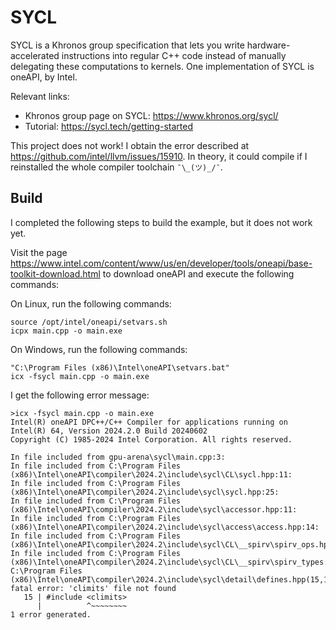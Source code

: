 # SYCL

SYCL is a Khronos group specification that lets you write hardware-accelerated instructions into
regular C++ code instead of manually delegating these computations to kernels. One implementation of
SYCL is oneAPI, by Intel.

Relevant links:

- Khronos group page on SYCL: https://www.khronos.org/sycl/
- Tutorial: https://sycl.tech/getting-started

This project does not work! I obtain the error described at
https://github.com/intel/llvm/issues/15910. In theory, it could compile if I reinstalled the whole
compiler toolchain `¯\_(ツ)_/¯`.


## Build

I completed the following steps to build the example, but it does not work yet.

Visit the page https://www.intel.com/content/www/us/en/developer/tools/oneapi/base-toolkit-download.html
to download oneAPI and execute the following commands:

On Linux, run the following commands:

```
source /opt/intel/oneapi/setvars.sh
icpx main.cpp -o main.exe
```

On Windows, run the following commands:

```
"C:\Program Files (x86)\Intel\oneAPI\setvars.bat"
icx -fsycl main.cpp -o main.exe
```

I get the following error message:

```
>icx -fsycl main.cpp -o main.exe
Intel(R) oneAPI DPC++/C++ Compiler for applications running on Intel(R) 64, Version 2024.2.0 Build 20240602
Copyright (C) 1985-2024 Intel Corporation. All rights reserved.

In file included from gpu-arena\sycl\main.cpp:3:
In file included from C:\Program Files (x86)\Intel\oneAPI\compiler\2024.2\include\sycl\CL\sycl.hpp:11:
In file included from C:\Program Files (x86)\Intel\oneAPI\compiler\2024.2\include\sycl\sycl.hpp:25:
In file included from C:\Program Files (x86)\Intel\oneAPI\compiler\2024.2\include\sycl\accessor.hpp:11:
In file included from C:\Program Files (x86)\Intel\oneAPI\compiler\2024.2\include\sycl\access\access.hpp:14:
In file included from C:\Program Files (x86)\Intel\oneAPI\compiler\2024.2\include\sycl\CL\__spirv\spirv_ops.hpp:25:
In file included from C:\Program Files (x86)\Intel\oneAPI\compiler\2024.2\include\sycl\CL\__spirv\spirv_types.hpp:25:
C:\Program Files (x86)\Intel\oneAPI\compiler\2024.2\include\sycl\detail\defines.hpp(15,10): fatal error: 'climits' file not found
   15 | #include <climits>
      |          ^~~~~~~~~
1 error generated.
```
